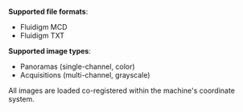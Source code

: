 **Supported file formats**:
 - Fluidigm MCD
 - Fluidigm TXT

**Supported image types**:
  - Panoramas (single-channel, color)
  - Acquisitions (multi-channel, grayscale)

All images are loaded co-registered within the machine's coordinate system.
